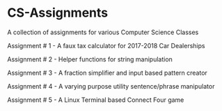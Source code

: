 # CS-Assignments
A collection of assignments for various Computer Science Classes

Assignment # 1 - A faux tax calculator for 2017-2018 Car Dealerships

Assignment # 2 - Helper functions for string manipulation

Assignment # 3 - A fraction simplifier and input based pattern creator

Assignment # 4 - A varying purpose utility sentence/phrase manipulator

Assignment # 5 - A Linux Terminal based Connect Four game
